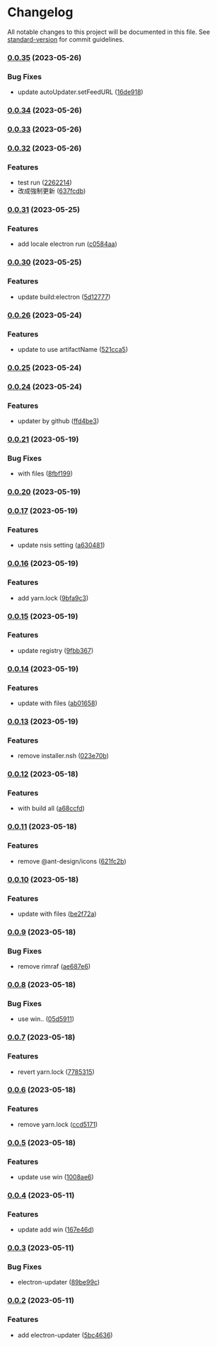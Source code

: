 # Changelog

All notable changes to this project will be documented in this file. See [standard-version](https://github.com/conventional-changelog/standard-version) for commit guidelines.

### [0.0.35](https://github.com/if0r/electron-umi/compare/v0.0.34...v0.0.35) (2023-05-26)


### Bug Fixes

* update autoUpdater.setFeedURL ([16de918](https://github.com/if0r/electron-umi/commit/16de918ab01582560dc533b3219f0b1e0f4d3aed))

### [0.0.34](https://github.com/if0r/electron-umi/compare/v0.0.33...v0.0.34) (2023-05-26)

### [0.0.33](https://github.com/if0r/electron-umi/compare/v0.0.32...v0.0.33) (2023-05-26)

### [0.0.32](https://github.com/if0r/electron-umi/compare/v0.0.31...v0.0.32) (2023-05-26)


### Features

* test run ([2262214](https://github.com/if0r/electron-umi/commit/22622140383a87cc0d6025b8136b7bbb65b5651d))
* 改成強制更新 ([637fcdb](https://github.com/if0r/electron-umi/commit/637fcdba1cac5923225a875a5eee32fb65b101a8))

### [0.0.31](https://github.com/if0r/electron-umi/compare/v0.0.30...v0.0.31) (2023-05-25)


### Features

*  add locale electron run ([c0584aa](https://github.com/if0r/electron-umi/commit/c0584aafae7955277760412f7de84afd8201e2ae))

### [0.0.30](https://github.com/if0r/electron-umi/compare/v0.0.26...v0.0.30) (2023-05-25)


### Features

* update build:electron ([5d12777](https://github.com/if0r/electron-umi/commit/5d12777cade0ad248e18375bd1a02309d63f76ba))

### [0.0.26](https://github.com/if0r/electron-umi/compare/v0.0.25...v0.0.26) (2023-05-24)


### Features

* update to use artifactName ([521cca5](https://github.com/if0r/electron-umi/commit/521cca54eb3170cba222ad0e8a17489d3670c311))

### [0.0.25](https://github.com/if0r/electron-umi/compare/v0.0.24...v0.0.25) (2023-05-24)

### [0.0.24](https://github.com/if0r/electron-umi/compare/v0.0.21...v0.0.24) (2023-05-24)


### Features

* updater by github ([ffd4be3](https://github.com/if0r/electron-umi/commit/ffd4be30c2d1b64ffeeee19d1f081a7e94890df1))

### [0.0.21](https://github.com/if0r/electron-umi/compare/v0.0.20...v0.0.21) (2023-05-19)


### Bug Fixes

* with files ([8fbf199](https://github.com/if0r/electron-umi/commit/8fbf199871a1fc396f133b6bcf608888f7484ad8))

### [0.0.20](https://github.com/if0r/electron-umi/compare/v0.0.17...v0.0.20) (2023-05-19)

### [0.0.17](https://github.com/if0r/electron-umi/compare/v0.0.16...v0.0.17) (2023-05-19)


### Features

* update nsis setting ([a630481](https://github.com/if0r/electron-umi/commit/a6304819d45ba4ba54799fd6dbeedc0e5a47ed93))

### [0.0.16](https://github.com/if0r/electron-umi/compare/v0.0.15...v0.0.16) (2023-05-19)


### Features

* add yarn.lock ([9bfa9c3](https://github.com/if0r/electron-umi/commit/9bfa9c38d6c1bc916bdd52dccc1c5c52a693cf86))

### [0.0.15](https://github.com/if0r/electron-umi/compare/v0.0.14...v0.0.15) (2023-05-19)


### Features

* update registry ([9fbb367](https://github.com/if0r/electron-umi/commit/9fbb3678f2898aea7b7d19facab3bca859da5da1))

### [0.0.14](https://github.com/if0r/electron-umi/compare/v0.0.13...v0.0.14) (2023-05-19)


### Features

* update with files ([ab01658](https://github.com/if0r/electron-umi/commit/ab0165878bed716e64f17a840fd4cbbc8fcc3add))

### [0.0.13](https://github.com/if0r/electron-umi/compare/v0.0.12...v0.0.13) (2023-05-19)


### Features

* remove installer.nsh ([023e70b](https://github.com/if0r/electron-umi/commit/023e70b11768c32761015e63f5755ecdfeae14bc))

### [0.0.12](https://github.com/if0r/electron-umi/compare/v0.0.11...v0.0.12) (2023-05-18)


### Features

* with build all ([a68ccfd](https://github.com/if0r/electron-umi/commit/a68ccfdf1a8d6efd62362afe85bf6055d8c7275d))

### [0.0.11](https://github.com/if0r/electron-umi/compare/v0.0.10...v0.0.11) (2023-05-18)


### Features

* remove @ant-design/icons ([621fc2b](https://github.com/if0r/electron-umi/commit/621fc2b9a0fe0cd7082540aef3112361f0c078b6))

### [0.0.10](https://github.com/if0r/electron-umi/compare/v0.0.9...v0.0.10) (2023-05-18)


### Features

* update with files ([be2f72a](https://github.com/if0r/electron-umi/commit/be2f72ae361a60305453fa176418ae1b724c49ef))

### [0.0.9](https://github.com/if0r/electron-umi/compare/v0.0.8...v0.0.9) (2023-05-18)


### Bug Fixes

* remove rimraf ([ae687e6](https://github.com/if0r/electron-umi/commit/ae687e629b3b03fa91e05216b0d13c7247e7f3ae))

### [0.0.8](https://github.com/if0r/electron-umi/compare/v0.0.7...v0.0.8) (2023-05-18)


### Bug Fixes

* use win.. ([05d5911](https://github.com/if0r/electron-umi/commit/05d5911a0f30949b9b2568e58491c8f995b998e0))

### [0.0.7](https://github.com/if0r/electron-umi/compare/v0.0.6...v0.0.7) (2023-05-18)


### Features

* revert yarn.lock ([7785315](https://github.com/if0r/electron-umi/commit/7785315c5145a4efb2b67336f0da82350037e3fc))

### [0.0.6](https://github.com/if0r/electron-umi/compare/v0.0.5...v0.0.6) (2023-05-18)


### Features

* remove yarn.lock ([ccd5171](https://github.com/if0r/electron-umi/commit/ccd5171c4c9927479a3327fb808b71dc5f301c76))

### [0.0.5](https://github.com/if0r/electron-umi/compare/v0.0.4...v0.0.5) (2023-05-18)


### Features

* update use win ([1008ae6](https://github.com/if0r/electron-umi/commit/1008ae67f5e77c4813058f9672760733114c3518))

### [0.0.4](https://github.com/if0r/electron-umi/compare/v0.0.3...v0.0.4) (2023-05-11)


### Features

* update add win ([167e46d](https://github.com/if0r/electron-umi/commit/167e46deb259f9975e1b594a2f5ab264ee3a80f2))

### [0.0.3](https://github.com/if0r/electron-umi/compare/v0.0.2...v0.0.3) (2023-05-11)


### Bug Fixes

* electron-updater ([89be99c](https://github.com/if0r/electron-umi/commit/89be99cb367498d51006fa6b9ebd2585135b4d16))

### [0.0.2](https://github.com/if0r/electron-umi/compare/v0.0.1...v0.0.2) (2023-05-11)


### Features

* add electron-updater ([5bc4636](https://github.com/if0r/electron-umi/commit/5bc4636381cfc34f2c49ad4129fad739dc6cc267))
